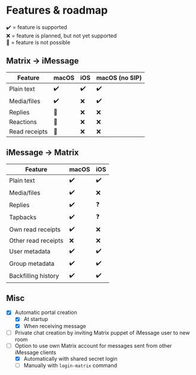# Features & roadmap
✔️ = feature is supported  
❌ = feature is planned, but not yet supported  
🛑 = feature is not possible

## Matrix → iMessage
| Feature       | macOS | iOS | macOS (no SIP) |
|---------------|-------|-----|----------------|
| Plain text    | ✔️    | ✔️  | ✔️             |
| Media/files   | ✔️    | ❌  | ✔️             |
| Replies       | 🛑    | ❌  | ❌             |
| Reactions     | 🛑    | ❌  | ❌             |
| Read receipts | 🛑    | ❌  | ❌             |

## iMessage → Matrix
| Feature             | macOS | iOS |
|---------------------|-------|-----|
| Plain text          | ✔️    | ✔️  |
| Media/files         | ✔️    | ❌  |
| Replies             | ✔️    | ❓️  |
| Tapbacks            | ✔️    | ❓️  |
| Own read receipts   | ✔️    | ❌  |
| Other read receipts | ❌    | ❌  |
| User metadata       | ✔️    | ✔️  |
| Group metadata      | ✔️    | ✔️  |
| Backfilling history | ✔️    | ✔️  |

## Misc
* [x] Automatic portal creation
  * [x] At startup
  * [x] When receiving message
* [ ] Private chat creation by inviting Matrix puppet of iMessage user to new room
* [ ] Option to use own Matrix account for messages sent from other iMessage clients
  * [x] Automatically with shared secret login
  * [ ] Manually with `login-matrix` command
